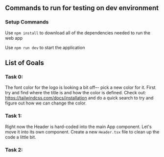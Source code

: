 ## Commands to run for testing on dev environment

### Setup Commands

Use `npm install` to download all of the dependencies needed to run the web app

Use `npm run dev` to start the application

## List of Goals

### Task 0:

The font color for the logo is looking a bit off–- pick a new color for it. First try and find where the title is and how the color is defined.
Check out: https://tailwindcss.com/docs/installation and do a quick search to try and figure out how we can change the color.

### Task 1:

Right now the Header is hard-coded into the main App component. Let's move it into its own component. Create a new `Header.tsx` file to clean up the code a little bit.

### Task 2:
